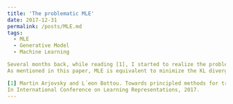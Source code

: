```yaml
---
title: 'The problematic MLE'
date: 2017-12-31
permalink: /posts/MLE.md
tags:
  - MLE
  - Generative Model
  - Machine Learning

Several months back, while reading [1], I started to realize the problem of MLE. Writing my new paper where I need to specify drawbacks of MLE for TPP, I went through this paper again and think it is valuable to take some notes.
As mentioned in this paper, MLE is equivalent to minimize the KL divergence between the real data distribution (Pr) and the generator's distribution (Pg).

[1] Martin Arjovsky and L´eon Bottou. Towards principled methods for training generative adversarial networks.
In International Conference on Learning Representations, 2017.
---
```



